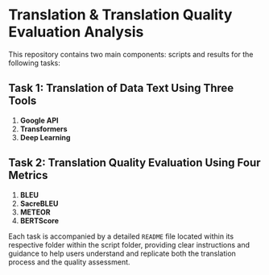 # Translation & Translation Quality Evaluation Analysis

This repository contains two main components: scripts and results for the following tasks:

## Task 1: Translation of Data Text Using Three Tools
1. **Google API**
2. **Transformers**
3. **Deep Learning**

## Task 2: Translation Quality Evaluation Using Four Metrics
1. **BLEU**
2. **SacreBLEU**
3. **METEOR**
4. **BERTScore**

Each task is accompanied by a detailed `README` file located within its respective folder within the script folder, providing clear instructions and guidance to help users understand and replicate both the translation process and the quality assessment.

